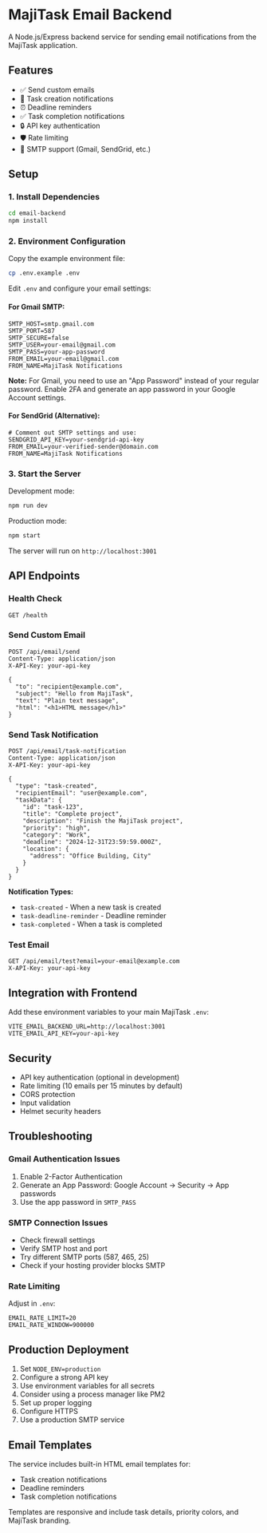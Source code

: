 # MajiTask Email Backend

A Node.js/Express backend service for sending email notifications from the MajiTask application.

## Features

- ✅ Send custom emails
- 📝 Task creation notifications
- ⏰ Deadline reminders
- ✅ Task completion notifications
- 🔒 API key authentication
- 🛡️ Rate limiting
- 📧 SMTP support (Gmail, SendGrid, etc.)

## Setup

### 1. Install Dependencies

```bash
cd email-backend
npm install
```

### 2. Environment Configuration

Copy the example environment file:
```bash
cp .env.example .env
```

Edit `.env` and configure your email settings:

#### For Gmail SMTP:
```env
SMTP_HOST=smtp.gmail.com
SMTP_PORT=587
SMTP_SECURE=false
SMTP_USER=your-email@gmail.com
SMTP_PASS=your-app-password
FROM_EMAIL=your-email@gmail.com
FROM_NAME=MajiTask Notifications
```

**Note:** For Gmail, you need to use an "App Password" instead of your regular password. Enable 2FA and generate an app password in your Google Account settings.

#### For SendGrid (Alternative):
```env
# Comment out SMTP settings and use:
SENDGRID_API_KEY=your-sendgrid-api-key
FROM_EMAIL=your-verified-sender@domain.com
FROM_NAME=MajiTask Notifications
```

### 3. Start the Server

Development mode:
```bash
npm run dev
```

Production mode:
```bash
npm start
```

The server will run on `http://localhost:3001`

## API Endpoints

### Health Check
```http
GET /health
```

### Send Custom Email
```http
POST /api/email/send
Content-Type: application/json
X-API-Key: your-api-key

{
  "to": "recipient@example.com",
  "subject": "Hello from MajiTask",
  "text": "Plain text message",
  "html": "<h1>HTML message</h1>"
}
```

### Send Task Notification
```http
POST /api/email/task-notification
Content-Type: application/json
X-API-Key: your-api-key

{
  "type": "task-created",
  "recipientEmail": "user@example.com",
  "taskData": {
    "id": "task-123",
    "title": "Complete project",
    "description": "Finish the MajiTask project",
    "priority": "high",
    "category": "Work",
    "deadline": "2024-12-31T23:59:59.000Z",
    "location": {
      "address": "Office Building, City"
    }
  }
}
```

**Notification Types:**
- `task-created` - When a new task is created
- `task-deadline-reminder` - Deadline reminder
- `task-completed` - When a task is completed

### Test Email
```http
GET /api/email/test?email=your-email@example.com
X-API-Key: your-api-key
```

## Integration with Frontend

Add these environment variables to your main MajiTask `.env`:

```env
VITE_EMAIL_BACKEND_URL=http://localhost:3001
VITE_EMAIL_API_KEY=your-api-key
```

## Security

- API key authentication (optional in development)
- Rate limiting (10 emails per 15 minutes by default)
- CORS protection
- Input validation
- Helmet security headers

## Troubleshooting

### Gmail Authentication Issues
1. Enable 2-Factor Authentication
2. Generate an App Password: Google Account → Security → App passwords
3. Use the app password in `SMTP_PASS`

### SMTP Connection Issues
- Check firewall settings
- Verify SMTP host and port
- Try different SMTP ports (587, 465, 25)
- Check if your hosting provider blocks SMTP

### Rate Limiting
Adjust in `.env`:
```env
EMAIL_RATE_LIMIT=20
EMAIL_RATE_WINDOW=900000
```

## Production Deployment

1. Set `NODE_ENV=production`
2. Configure a strong API key
3. Use environment variables for all secrets
4. Consider using a process manager like PM2
5. Set up proper logging
6. Configure HTTPS
7. Use a production SMTP service

## Email Templates

The service includes built-in HTML email templates for:
- Task creation notifications
- Deadline reminders  
- Task completion notifications

Templates are responsive and include task details, priority colors, and MajiTask branding.
